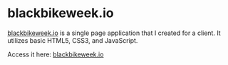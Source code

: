 # blackbikeweek.io

[blackbikeweek.io]( http://blackbikeweek.io ) is a single page application that I created for a client.  It utilizes basic HTML5, CSS3, and JavaScript.

Access it here: [blackbikeweek.io]( http://blackbikeweek.io )


